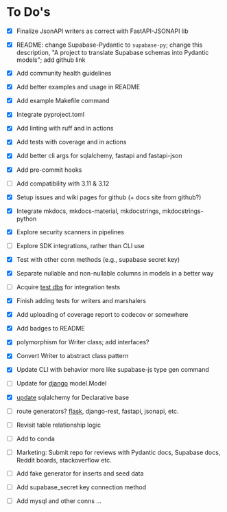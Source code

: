 # To Do's

- [x] Finalize JsonAPI writers as correct with FastAPI-JSONAPI lib
- [x] README: change Supabase-Pydantic to `supabase-py`; change this description, "A project to translate Supabase schemas into Pydantic models"; add github link
- [x] Add community health guidelines
- [x] Add better examples and usage in README
- [x] Add example Makefile command
- [x] Integrate pyproject.toml
- [x] Add linting with ruff and in actions
- [x] Add tests with coverage and in actions
- [x] Add better cli args for sqlalchemy, fastapi and fastapi-json
- [x] Add pre-commit hooks
- [ ] Add compatibility with 3.11 & 3.12
- [x] Setup issues and wiki pages for github (+ docs site from github?)
- [x] Integrate mkdocs, mkdocs-material, mkdocstrings, mkdocstrings-python
- [x] Explore security scanners in pipelines
- [ ] Explore SDK integrations, rather than CLI use
- [x] Test with other conn methods (e.g., supabase secret key)
- [x] Separate nullable and non-nullable columns in models in a better way
- [ ] Acquire [test dbs](https://github.com/morenoh149/postgresDBSamples) for integration tests
- [x] Finish adding tests for writers and marshalers
- [x] Add uploading of coverage report to codecov or somewhere
- [x] Add badges to README
- [x] polymorphism for Writer class; add interfaces?

- [x] Convert Writer to abstract class pattern
- [x] Update CLI with behavior more like supabase-js type gen command
- [ ] Update for [django](https://docs.djangoproject.com/en/5.0/topics/db/models/#automatic-primary-key-fields) model.Model
- [x] [update](https://docs.sqlalchemy.org/en/20/tutorial/metadata.html#declaring-mapped-classes) sqlalchemy for Declarative base
- [ ] route generators? [flask](https://www.reddit.com/r/flask/comments/gyf22b/if_you_are_using_flask_you_should_start_using/), django-rest, fastapi, jsonapi, etc.
- [ ] Revisit table relationship logic
- [ ] Add to conda
- [ ] Marketing: Submit repo for reviews with Pydantic docs, Supabase docs, Reddit boards, stackoverflow etc.
- [ ] Add fake generator for inserts and seed data
- [ ] Add supabase_secret key connection method
- [ ] Add mysql and other conns ...
